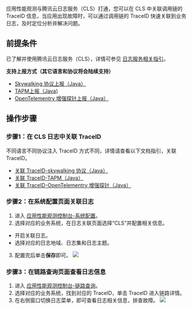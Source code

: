 应用性能观测与腾讯云日志服务（CLS）打通，您可以在 CLS 中关联调用链的 TraceID 信息，当应用出现故障时，可以通过调用链的 TraceID 快速关联到业务日志，及时定位分析并解决问题。 

## 前提条件

已了解并使用腾讯云日志服务（CLS），详情可参见 [日志服务相关指引](https://cloud.tencent.com/document/product/614)。

**支持上报方式（其它语言和协议将会陆续支持）**
- [Skywalking 协议上报（Java）](https://cloud.tencent.com/document/product/1463/57870)
- [ TAPM上报（Java)](https://cloud.tencent.com/document/product/1463/58198)
- [OpenTelementry 增强探针上报（Java）](https://cloud.tencent.com/document/product/1463/79410)



## 操作步骤
### 步骤1：在 CLS 日志中关联 TraceID
不同语言不同协议注入 TraceID 方式不同，详情请查看以下文档指引，关联 TraceID。
- [关联 TraceID-skywalking 协议（Java）](https://cloud.tencent.com/document/product/1463/68741)
- [ 关联 TraceID-TAPM（Java）](https://cloud.tencent.com/document/product/1463/68737)
- [ 关联 TraceID-OpenTelementry 增强探针（Java）](https://cloud.tencent.com/document/product/1463/79410)

### 步骤2：在系统配置页面关联日志
1. 进入 [应用性能观测控制台-系统配置](https://console.cloud.tencent.com/apm/monitor/settings)。
2. 选择对应的业务系统，在日志关联页面选择“CLS”并配置相关信息。
 - 开启关联日志。
 - 选择对应的日志地域、日志集和日志主题。
3. 配置完后单击**保存**即可。
![](https://qcloudimg.tencent-cloud.cn/raw/89a01c577a653711a49e5a9601d6da17.png)
	 
### 步骤3：在链路查询页面查看日志信息
1. 进入 [应用性能观测控制台-链路查询](https://console.cloud.tencent.com/apm/monitor/span)。
2. 选择对应的业务系统，找到对应的 TraceID，单击 TraceID 进入链路详情。
3. 在右侧窗口切换日志菜单，即可查看日志相关信息，排查故障。
   ![](https://qcloudimg.tencent-cloud.cn/raw/e3feeb5df62e4e7d5712410249cc45cb.png)
